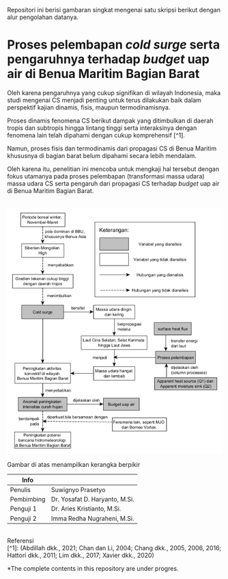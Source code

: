 Repositori ini berisi gambaran singkat mengenai satu skripsi berikut dengan alur pengolahan datanya.

# Proses pelembapan *cold surge* serta pengaruhnya terhadap *budget* uap air di Benua Maritim Bagian Barat

Oleh karena pengaruhnya yang cukup signifikan di wilayah Indonesia, maka studi mengenai CS menjadi penting untuk terus dilakukan baik dalam perspektif kajian dinamis, fisis, maupun termodinamisnya.

Proses dinamis fenomena CS berikut dampak yang ditimbulkan di daerah tropis dan subtropis hingga lintang tinggi serta interaksinya dengan fenomena lain telah dipahami dengan cukup komprehensif [^1].

Namun, proses fisis dan termodinamis dari propagasi CS di Benua Maritim khususnya di bagian barat belum dipahami secara lebih mendalam.

Oleh karena itu, penelitian ini mencoba untuk mengkaji hal tersebut dengan fokus utamanya pada proses pelembapan (transformasi massa udara) massa udara CS serta pengaruh dari propagasi CS terhadap *budget* uap air di Benua Maritim Bagian Barat.
<br><br>

![Diagram alir kerangka berpikir](diagram/kerangkaberpikir.png)

Gambar di atas menampilkan kerangka berpikir

|       Info       |     |
|----|----|
|  Penulis  |  Suwignyo Prasetyo  |
|  Pembimbing  |  Dr. Yosafat D. Haryanto, M.Si.  |
|  Penguji 1  | Dr. Aries Kristianto, M.Si. |
|  Penguji 2  | Imma Redha Nugraheni, M.Si. |


<br>
Referensi<br>
[^1]: (Abdillah dkk., 2021; Chan dan Li, 2004; Chang dkk., 2005, 2006, 2016; Hattori dkk., 2011; Lim dkk., 2017; Xavier dkk., 2020)

*The complete contents in this repository are under progres.
